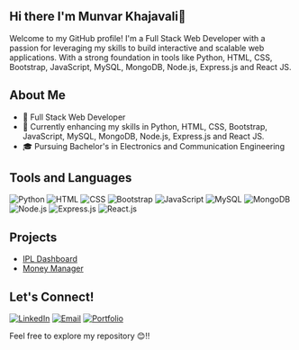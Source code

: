 ## Hi there I'm Munvar Khajavali👋
Welcome to my GitHub profile! I'm a Full Stack Web Developer with a passion for leveraging my skills to build interactive and scalable web applications. With a strong foundation in tools like Python, HTML, CSS, Bootstrap, JavaScript, MySQL, MongoDB, Node.js, Express.js and React JS.

## About Me
- 💼 Full Stack Web Developer
- 🌱 Currently enhancing my skills in Python, HTML, CSS, Bootstrap, JavaScript, MySQL, MongoDB, Node.js, Express.js and React JS.
- 🎓 Pursuing Bachelor's in Electronics and Communication Engineering

## Tools and Languages
![Python](https://img.shields.io/badge/Python-FFE873?style=flat&logo=python&logoColor=white)
![HTML](https://img.shields.io/badge/HTML-FF4500?style=flat&logo=html5&logoColor=white)
![CSS](https://img.shields.io/badge/CSS-1572B6?style=flat&logo=css3&logoColor=white)
![Bootstrap](https://img.shields.io/badge/Bootstrap-563D7C?style=flat&logo=bootstrap&logoColor=white)
![JavaScript](https://img.shields.io/badge/JavaScript-F7DF1E?style=flat&logo=javascript&logoColor=black)
![MySQL](https://img.shields.io/badge/MySQL-00758f?style=flat&logo=mysql&logoColor=white)
![MongoDB](https://img.shields.io/badge/MongoDB-47A248?style=flat&logo=mongodb&logoColor=white)
![Node.js](https://img.shields.io/badge/Node.js-323330?style=flat&logo=node.js&logoColor=white)
![Express.js](https://img.shields.io/badge/Express.js-000000?style=flat&logo=express&logoColor=white)
![React.js](https://img.shields.io/badge/React.js-61DAFB?style=flat&logo=react&logoColor=black)

## Projects
- [IPL Dashboard](https://ipldashappnxt.ccbp.tech/)
- [Money Manager](https://moneymanagersmk.ccbp.tech/)


## Let's Connect!
[![LinkedIn](https://img.shields.io/badge/LinkedIn-0077B5?style=flat&logo=linkedin&logoColor=white)](https://www.linkedin.com/in/munvar-khajavali-shaik)
[![Email](https://img.shields.io/badge/Email-D14836?style=flat&logo=gmail&logoColor=white)](mailto:munvar021@gmail.com)
[![Portfolio](https://img.shields.io/badge/Portfolio-000000?style=flat&logo=codeforces&logoColor=white)](https://portfolio-beta-eight-29.vercel.app)

Feel free to explore my repository 😊!!
